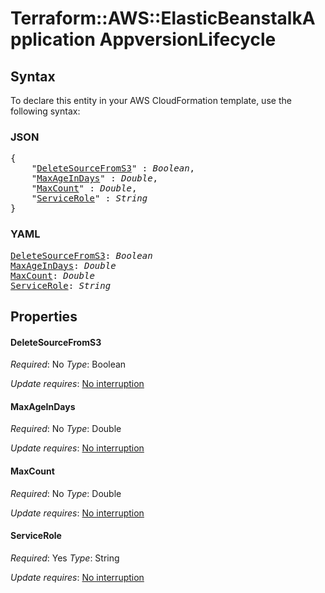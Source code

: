 # Terraform::AWS::ElasticBeanstalkApplication AppversionLifecycle

## Syntax

To declare this entity in your AWS CloudFormation template, use the following syntax:

### JSON

<pre>
{
    "<a href="#deletesourcefroms3" title="DeleteSourceFromS3">DeleteSourceFromS3</a>" : <i>Boolean</i>,
    "<a href="#maxageindays" title="MaxAgeInDays">MaxAgeInDays</a>" : <i>Double</i>,
    "<a href="#maxcount" title="MaxCount">MaxCount</a>" : <i>Double</i>,
    "<a href="#servicerole" title="ServiceRole">ServiceRole</a>" : <i>String</i>
}
</pre>

### YAML

<pre>
<a href="#deletesourcefroms3" title="DeleteSourceFromS3">DeleteSourceFromS3</a>: <i>Boolean</i>
<a href="#maxageindays" title="MaxAgeInDays">MaxAgeInDays</a>: <i>Double</i>
<a href="#maxcount" title="MaxCount">MaxCount</a>: <i>Double</i>
<a href="#servicerole" title="ServiceRole">ServiceRole</a>: <i>String</i>
</pre>

## Properties

#### DeleteSourceFromS3

_Required_: No
_Type_: Boolean

_Update requires_: [No interruption](https://docs.aws.amazon.com/AWSCloudFormation/latest/UserGuide/using-cfn-updating-stacks-update-behaviors.html#update-no-interrupt)

#### MaxAgeInDays

_Required_: No
_Type_: Double

_Update requires_: [No interruption](https://docs.aws.amazon.com/AWSCloudFormation/latest/UserGuide/using-cfn-updating-stacks-update-behaviors.html#update-no-interrupt)

#### MaxCount

_Required_: No
_Type_: Double

_Update requires_: [No interruption](https://docs.aws.amazon.com/AWSCloudFormation/latest/UserGuide/using-cfn-updating-stacks-update-behaviors.html#update-no-interrupt)

#### ServiceRole

_Required_: Yes
_Type_: String

_Update requires_: [No interruption](https://docs.aws.amazon.com/AWSCloudFormation/latest/UserGuide/using-cfn-updating-stacks-update-behaviors.html#update-no-interrupt)

